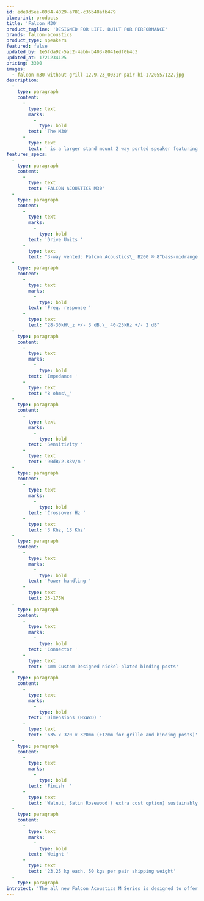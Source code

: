 ```yaml
---
id: ede8d5ee-0934-4029-a781-c36b48afb479
blueprint: products
title: 'Falcon M30'
product_tagline: 'DESIGNED FOR LIFE. BUILT FOR PERFORMANCE'
brands: falcon-acoustics
product_type: speakers
featured: false
updated_by: 1e5fda92-5ac2-4abb-b403-8041edf0b4c3
updated_at: 1721234125
pricing: 3300
images:
  - falcon-m30-without-grill-12.9.23_0031r-pair-hi-1720557122.jpg
description:
  -
    type: paragraph
    content:
      -
        type: text
        marks:
          -
            type: bold
        text: 'The M30'
      -
        type: text
        text: ' is a larger stand mount 2 way ported speaker featuring an additional 19mm Super Tweeter, with the new Falcon B200 8” cone woofer optimised to the larger cabinet enabling even more bass extension, highly detailed midrange and the custom Falcon M Series tweeter working together with the Super Tweeter giving a highly detailed and open top end.'
features_specs:
  -
    type: paragraph
    content:
      -
        type: text
        text: 'FALCON ACOUSTICS M30'
  -
    type: paragraph
    content:
      -
        type: text
        marks:
          -
            type: bold
        text: 'Drive Units '
      -
        type: text
        text: "3-way vented: Falcon Acoustics\_ B200 ® 8”bass-midrange unit (made by and exclusive to Falcon Acoustics).\_ Custom 25mm ( 1”) soft dome tweeter with protection grille. 19mm Mylar dome Super Tweeter"
  -
    type: paragraph
    content:
      -
        type: text
        marks:
          -
            type: bold
        text: 'Freq. response '
      -
        type: text
        text: "28-30kH\_z +/- 3 dB.\_ 40-25kHz +/- 2 dB"
  -
    type: paragraph
    content:
      -
        type: text
        marks:
          -
            type: bold
        text: 'Impedance '
      -
        type: text
        text: "8 ohms\_"
  -
    type: paragraph
    content:
      -
        type: text
        marks:
          -
            type: bold
        text: 'Sensitivity '
      -
        type: text
        text: '90dB/2.83V/m '
  -
    type: paragraph
    content:
      -
        type: text
        marks:
          -
            type: bold
        text: 'Crossover Hz '
      -
        type: text
        text: '3 Khz, 13 Khz'
  -
    type: paragraph
    content:
      -
        type: text
        marks:
          -
            type: bold
        text: 'Power handling '
      -
        type: text
        text: 25-175W
  -
    type: paragraph
    content:
      -
        type: text
        marks:
          -
            type: bold
        text: 'Connector '
      -
        type: text
        text: '4mm Custom-Designed nickel-plated binding posts'
  -
    type: paragraph
    content:
      -
        type: text
        marks:
          -
            type: bold
        text: 'Dimensions (HxWxD) '
      -
        type: text
        text: '635 x 320 x 320mm (+12mm for grille and binding posts)'
  -
    type: paragraph
    content:
      -
        type: text
        marks:
          -
            type: bold
        text: 'Finish  '
      -
        type: text
        text: 'Walnut, Satin Rosewood ( extra cost option) sustainably grown real wood veneers'
  -
    type: paragraph
    content:
      -
        type: text
        marks:
          -
            type: bold
        text: 'Weight '
      -
        type: text
        text: '23.25 kg each, 50 kgs per pair shipping weight'
  -
    type: paragraph
introtext: 'The all new Falcon Acoustics M Series is designed to offer outstanding Falcon quality and sound at affordable price levels.'
---
```

